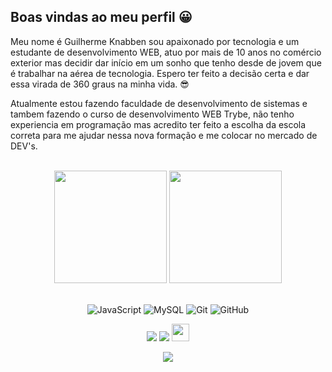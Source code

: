 ## Boas vindas ao meu perfil 😀

Meu nome é Guilherme Knabben sou apaixonado por tecnologia e um estudante de desenvolvimento WEB, atuo por mais de 10 anos no comércio exterior mas decidir dar início em um sonho que tenho desde de jovem que é trabalhar na aérea de tecnologia. Espero ter feito a decisão certa e dar essa virada de 360 graus na minha vida. 😎

Atualmente estou fazendo faculdade de desenvolvimento de sistemas e tambem fazendo o curso de desenvolvimento WEB Trybe, não tenho experiencia em programação mas acredito ter feito a escolha da escola correta para me ajudar nessa nova formação e me colocar no mercado de DEV's.

<br>

<!-- GITHUB STATUS -->
<div align="center">
  <img height="180em" src="https://github-readme-stats.vercel.app/api?username=Guiknabben&show_icons=true&theme=dark&include_all_commits=true&count_private=true"/>
  <img height="180em" src="https://github-readme-stats.vercel.app/api/top-langs/?username=Guiknabben&layout=compact&langs_count=10&theme=dark"/>

  <!-- TEMAS: dark, radical, merko, gruvbox, tokyonight, onedark, cobalt, synthwave, highcontrast, dracula -->
</div>

<br>

<!-- TECNOLOGIAS -->
<div align="center">

![JavaScript](https://img.shields.io/badge/-JavaScript-black?style=flat-square&logo=javascript)
![MySQL](https://img.shields.io/badge/-MySQL-black?style=flat-square&logo=mysql)
![Git](https://img.shields.io/badge/-Git-black?style=flat-square&logo=git)
![GitHub](https://img.shields.io/badge/-GitHub-181717?style=flat-square&logo=github)

</div>

<!-- REDES SOCIAIS -->
<div align="center">
  <a href="https://www.linkedin.com/in/guilherme-knabben/" target="_blank"><img src="https://img.shields.io/badge/YouTube-FF0000?style=for-the-badge&logo=youtube&logoColor=white" target="_blank"></a>
  <a href="https://www.instagram.com/guilhermekc31/" target="_blank"><img src="https://img.shields.io/badge/-Instagram-%23E4405F?style=for-the-badge&logo=instagram&logoColor=white" target="_blank"></a>  
   <a href="mailto:guiknabben@gmail.com" target="_blank"><img src="https://play-lh.googleusercontent.com/D1Dz2BjPYev_oyksKXsdtAS66a_2Ql-sklpzTnwR9lqnDG_P5lAJEtfR70FudJ0XMA=s48-rw" style='width: 28px' target="_blank"></a>  
  
  ![](https://visitor-badge.glitch.me/badge?page_id=Guiknabben)
</div>
